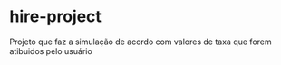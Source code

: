 # hire-project
Projeto que faz a simulação de acordo com valores de taxa que forem atibuidos pelo usuário
